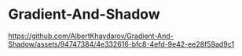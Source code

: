 # Gradient-And-Shadow

https://github.com/AlbertKhaydarov/Gradient-And-Shadow/assets/94747384/4e332616-bfc8-4efd-9e42-ee28f59ad9c1

